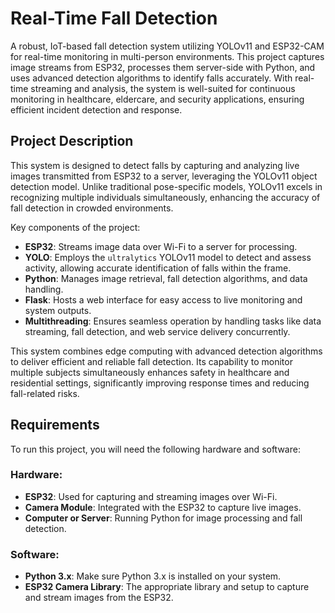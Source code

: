 # Real-Time Fall Detection

A robust, IoT-based fall detection system utilizing YOLOv11 and ESP32-CAM for real-time monitoring in multi-person environments. This project captures image streams from ESP32, processes them server-side with Python, and uses advanced detection algorithms to identify falls accurately. With real-time streaming and analysis, the system is well-suited for continuous monitoring in healthcare, eldercare, and security applications, ensuring efficient incident detection and response.
## Project Description

This system is designed to detect falls by capturing and analyzing live images transmitted from ESP32 to a server, leveraging the YOLOv11 object detection model. Unlike traditional pose-specific models, YOLOv11 excels in recognizing multiple individuals simultaneously, enhancing the accuracy of fall detection in crowded environments.

Key components of the project:
- **ESP32**: Streams image data over Wi-Fi to a server for processing.
- **YOLO**: Employs the `ultralytics` YOLOv11 model to detect and assess activity, allowing accurate identification of falls within the frame.
- **Python**: Manages image retrieval, fall detection algorithms, and data handling.
- **Flask**: Hosts a web interface for easy access to live monitoring and system outputs.
- **Multithreading**: Ensures seamless operation by handling tasks like data streaming, fall detection, and web service delivery concurrently.

This system combines edge computing with advanced detection algorithms to deliver efficient and reliable fall detection. Its capability to monitor multiple subjects simultaneously enhances safety in healthcare and residential settings, significantly improving response times and reducing fall-related risks.
## Requirements

To run this project, you will need the following hardware and software:

### Hardware:
- **ESP32**: Used for capturing and streaming images over Wi-Fi.
- **Camera Module**: Integrated with the ESP32 to capture live images.
- **Computer or Server**: Running Python for image processing and fall detection.

### Software:
- **Python 3.x**: Make sure Python 3.x is installed on your system.
- **ESP32 Camera Library**: The appropriate library and setup to capture and stream images from the ESP32.
